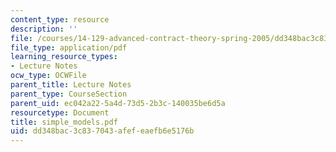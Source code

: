 ```yaml
---
content_type: resource
description: ''
file: /courses/14-129-advanced-contract-theory-spring-2005/dd348bac3c837043afefeaefb6e5176b_simple_models.pdf
file_type: application/pdf
learning_resource_types:
- Lecture Notes
ocw_type: OCWFile
parent_title: Lecture Notes
parent_type: CourseSection
parent_uid: ec042a22-5a4d-73d5-2b3c-140035be6d5a
resourcetype: Document
title: simple_models.pdf
uid: dd348bac-3c83-7043-afef-eaefb6e5176b
---
```

